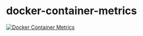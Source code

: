 # docker-container-metrics
[![Docker Container Metrics](https://github.com/bsamartins/docker-container-metrics/actions/workflows/docker-container-metrics.yml/badge.svg)](https://github.com/bsamartins/docker-container-metrics/actions/workflows/docker-container-metrics.yml)
